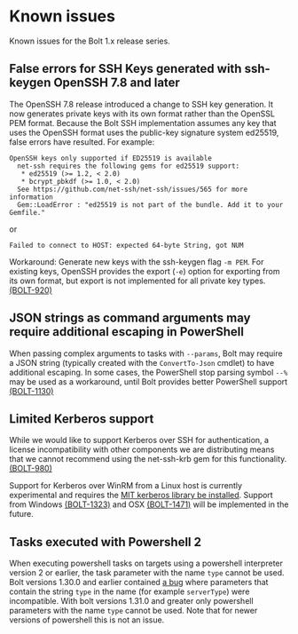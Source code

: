 # Known issues

Known issues for the Bolt 1.x release series.

## False errors for SSH Keys generated with ssh-keygen OpenSSH 7.8 and later

The OpenSSH 7.8 release introduced a change to SSH key generation. It now generates private keys with its own format rather than the OpenSSL PEM format. Because the Bolt SSH implementation assumes any key that uses the OpenSSH format uses the public-key signature system ed25519, false errors have resulted. For example:

```
OpenSSH keys only supported if ED25519 is available
  net-ssh requires the following gems for ed25519 support:
   * ed25519 (>= 1.2, < 2.0)
   * bcrypt_pbkdf (>= 1.0, < 2.0)
  See https://github.com/net-ssh/net-ssh/issues/565 for more information
  Gem::LoadError : "ed25519 is not part of the bundle. Add it to your Gemfile."
```

or

```
Failed to connect to HOST: expected 64-byte String, got NUM 
```

Workaround: Generate new keys with the ssh-keygen flag `-m PEM`. For existing keys, OpenSSH provides the export \(`-e`\) option for exporting from its own format, but export is not implemented for all private key types. [\(BOLT-920\)](https://tickets.puppet.com/browse/BOLT-920) 

## JSON strings as command arguments may require additional escaping in PowerShell

When passing complex arguments to tasks with `--params`, Bolt may require a JSON string (typically created with the `ConvertTo-Json` cmdlet) to have additional escaping. In some cases, the PowerShell stop parsing symbol `--%` may be used as a workaround, until Bolt provides better PowerShell support [\(BOLT-1130\)](https://tickets.puppet.com/browse/BOLT-1130)

## Limited Kerberos support

While we would like to support Kerberos over SSH for authentication, a license incompatibility with other components we are distributing means that we cannot recommend using the net-ssh-krb gem for this functionality. [\(BOLT-980\)](https://tickets.puppet.com/browse/BOLT-980)

Support for Kerberos over WinRM from a Linux host is currently experimental and requires the [MIT kerberos library be installed](https://web.mit.edu/Kerberos/www/krb5-latest/doc/admin/install_clients.html). Support from Windows [\(BOLT-1323\)](https://tickets.puppet.com/browse/BOLT-1323) and OSX [\(BOLT-1471\)](https://tickets.puppet.com/browse/BOLT-1471) will be implemented in the future.

## Tasks executed with Powershell 2

When executing powershell tasks on targets using a powershell interpreter version 2 or earlier, the task parameter with the name `type` cannot be used. Bolt versions 1.30.0 and earlier contained [a bug](https://github.com/puppetlabs/bolt/issues/1205) where parameters that contain the string `type` in the name (for example `serverType`) were incompatible. With bolt versions 1.31.0 and greater only powershell parameters with the name `type` cannot be used. Note that for newer versions of powershell this is not an issue.
